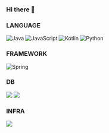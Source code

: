 ### Hi there 👋


### LANGUAGE

<img alt="Java" src="https://img.shields.io/badge/Java-%23ED8B00.svg?style=for-the-badge&logo=Java&logoColor=white"/> <img alt="JavaScript" src="https://img.shields.io/badge/javascript-%23323330.svg?style=for-the-badge&logo=javascript&logoColor=%23F7DF1E"/>
<img alt="Kotlin" src="https://img.shields.io/badge/kotlin-%237F52FF.svg?style=for-the-badge&logo=kotlin&logoColor=white"/>
<img alt="Python" src="https://img.shields.io/badge/Python-3776AB?style=for-the-badge&logo=Python&logoColor=white">

### FRAMEWORK

<img alt="Spring" src="https://img.shields.io/badge/spring-%236DB33F.svg?style=for-the-badge&logo=spring&logoColor=white"/>

### DB

<img src="https://img.shields.io/badge/oracle-F80000?style=for-the-badge&logo=oracle&logoColor=white"> <img src="https://img.shields.io/badge/mysql-4479A1?style=for-the-badge&logo=mysql&logoColor=white">

### INFRA

<img src="https://img.shields.io/badge/linux-FCC624?style=for-the-badge&logo=linux&logoColor=black">


